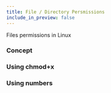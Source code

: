 ```yaml
---
title: File / Directory Persmissions 
include_in_preview: false
---
```


Files permissions in Linux 

### Concept 

### Using chmod+x  

### Using numbers

